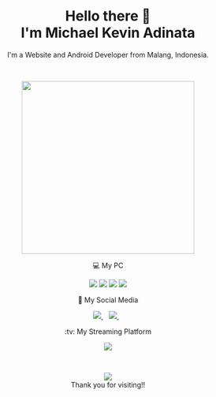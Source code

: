 <h1 align='center'>
  Hello there 👋 <br/>
   I'm Michael Kevin Adinata
</h1>

<p align='center'>
  I'm a Website and Android Developer from Malang, Indonesia.
</p>

<br/>

<p align='center'>
  <a href="#"><img src="https://github-readme-stats.vercel.app/api?username=MichaelKevv&show_icons=true&count_private=true&theme=dark" width="350"></a>
</p>

<p align='center'>
 💻 My PC
</p>

<p align='center'>
  <img src="https://img.shields.io/badge/windows-%230078D6.svg?&style=for-the-badge&logo=windows&logoColor=white" />
  <img src="https://img.shields.io/badge/intel-core%20i7%208th-%230071C5.svg?&style=for-the-badge&logo=intel&logoColor=white" />
  <img src="https://img.shields.io/badge/RAM-16GB-%230071C5.svg?&style=for-the-badge&logoColor=white" />
  <img src="https://img.shields.io/badge/nvidia-gtx%201050-%2376B900.svg?&style=for-the-badge&logo=nvidia&logoColor=white" />
</p>

<p align='center'>
 💌 My Social Media
</p>

<p align='center'>
  <a href="https://www.instagram.com/kevaudrrr_/">
    <img src="https://img.shields.io/badge/instagram-%23E4405F.svg?&style=for-the-badge&logo=instagram&logoColor=white" />        
  </a>&nbsp;&nbsp;
  <a href="https://www.facebook.com/kevaudr/">
    <img src="https://img.shields.io/badge/Facebook-1877F2?style=for-the-badge&logo=facebook&logoColor=white" />        
  </a>&nbsp;&nbsp;
</p>

<p align='center'>
:tv: My Streaming Platform
</p>

<p align='center'>
  <a href="https://www.youtube.com/channel/UCTCNquk_O85smB77tzB9fyQ">
    <img src="https://img.shields.io/badge/YouTube-FF0000?style=for-the-badge&logo=youtube&logoColor=whitee" />        
  </a>
</p>

<br/>

<p align='center'>
  <a href="#"><img src="https://badges.pufler.dev/visits/MichaelKevv/MichaelKevv"></a>
  <br/>
  Thank you for visiting!!
</p>

